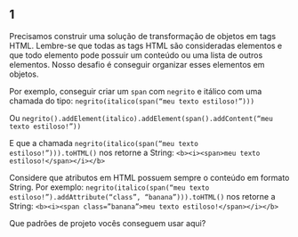 ## 1

Precisamos construir uma solução de transformação de objetos em tags HTML. Lembre-se que todas as tags HTML são consideradas elementos e que todo elemento pode possuir um conteúdo ou uma lista de outros elementos. Nosso desafio é conseguir organizar esses elementos em objetos.

Por exemplo, conseguir criar um `span` com `negrito` e itálico com uma chamada do tipo:
`negrito(italico(span(“meu texto estiloso!”)))`

Ou `negrito().addElement(italico).addElement(span().addContent(“meu texto estiloso!”))`

E que a chamada `negrito(italico(span(“meu texto estiloso!”))).toHTML()` nos retorne a String:
`<b><i><span>meu texto estiloso!</span></i></b>`

Considere que atributos em HTML possuem sempre o conteúdo em formato String. Por exemplo:
`negrito(italico(span(“meu texto estiloso!”).addAttribute(“class”, “banana”))).toHTML()` nos retorne a String:
`<b><i><span class=”banana”>meu texto estiloso!</span></i></b>`

Que padrões de projeto vocês conseguem usar aqui?
